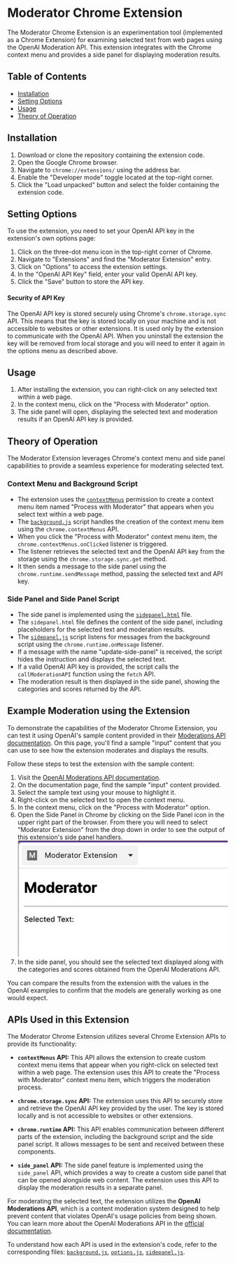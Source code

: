 # Moderator Chrome Extension

The Moderator Chrome Extension is an experimentation tool (implemented as a Chrome Extension) for examining selected text from web pages using the OpenAI Moderation API. This extension integrates with the Chrome context menu and provides a side panel for displaying moderation results.

## Table of Contents

- [Installation](#installation)
- [Setting Options](#setting-options)
- [Usage](#usage)
- [Theory of Operation](#theory-of-operation)

## Installation

1. Download or clone the repository containing the extension code.
2. Open the Google Chrome browser.
3. Navigate to `chrome://extensions/` using the address bar.
4. Enable the "Developer mode" toggle located at the top-right corner.
5. Click the "Load unpacked" button and select the folder containing the extension code.

## Setting Options

To use the extension, you need to set your OpenAI API key in the extension's own options page:

1. Click on the three-dot menu icon in the top-right corner of Chrome.
2. Navigate to "Extensions" and find the "Moderator Extension" entry.
3. Click on "Options" to access the extension settings.
4. In the "OpenAI API Key" field, enter your valid OpenAI API key.
5. Click the "Save" button to store the API key.

#### Security of API Key

The OpenAI API key is stored securely using Chrome's `chrome.storage.sync` API. This means that the key is stored locally on your machine and is not accessible to websites or other extensions. It is used only by the extension to communicate with the OpenAI API. When you uninstall the extension the key will be removed from local storage and you will need to enter it again in the options menu as described above. 

## Usage

1. After installing the extension, you can right-click on any selected text within a web page.
2. In the context menu, click on the "Process with Moderator" option.
3. The side panel will open, displaying the selected text and moderation results if an OpenAI API key is provided.


## Theory of Operation

The Moderator Extension leverages Chrome's context menu and side panel capabilities to provide a seamless experience for moderating selected text.

### Context Menu and Background Script

- The extension uses the [`contextMenus`](background.js) permission to create a context menu item named "Process with Moderator" that appears when you select text within a web page.
- The [`background.js`](background.js) script handles the creation of the context menu item using the `chrome.contextMenus` API.
- When you click the "Process with Moderator" context menu item, the `chrome.contextMenus.onClicked` listener is triggered.
- The listener retrieves the selected text and the OpenAI API key from the storage using the `chrome.storage.sync.get` method.
- It then sends a message to the side panel using the `chrome.runtime.sendMessage` method, passing the selected text and API key.

### Side Panel and Side Panel Script

- The side panel is implemented using the [`sidepanel.html`](sidepanel.html) file.
- The `sidepanel.html` file defines the content of the side panel, including placeholders for the selected text and moderation results.
- The [`sidepanel.js`](sidepanel.js) script listens for messages from the background script using the `chrome.runtime.onMessage` listener.
- If a message with the name "update-side-panel" is received, the script hides the instruction and displays the selected text.
- If a valid OpenAI API key is provided, the script calls the `callModerationAPI` function using the `fetch` API.
- The moderation result is then displayed in the side panel, showing the categories and scores returned by the API.

## Example Moderation using the Extension

To demonstrate the capabilities of the Moderator Chrome Extension, you can test it using OpenAI's sample content provided in their [Moderations API documentation](https://platform.openai.com/docs/api-reference/moderations/create). On this page, you'll find a sample "input" content that you can use to see how the extension moderates and displays the results.

Follow these steps to test the extension with the sample content:

1. Visit the [OpenAI Moderations API documentation](https://platform.openai.com/docs/api-reference/moderations/create).
2. On the documentation page, find the sample "input" content provided.
3. Select the sample text using your mouse to highlight it.
4. Right-click on the selected text to open the context menu.
5. In the context menu, click on the "Process with Moderator" option.
6. Open the Side Panel in Chrome by clicking on the Side Panel icon in the upper right part of the browser. From there you will need to select "Moderator Extension" from the drop down in order to see the output of this extension's side panel handlers. ![Drop Down and Moderator Panel](image.png)
7. In the side panel, you should see the selected text displayed along with the categories and scores obtained from the OpenAI Moderations API.

You can compare the results from the extension with the values in the OpenAI examples to confirm that the models are generally working as one would expect. 

## APIs Used in this Extension

The Moderator Chrome Extension utilizes several Chrome Extension APIs to provide its functionality:

- **`contextMenus` API:** This API allows the extension to create custom context menu items that appear when you right-click on selected text within a web page. The extension uses this API to create the "Process with Moderator" context menu item, which triggers the moderation process.

- **`chrome.storage.sync` API:** The extension uses this API to securely store and retrieve the OpenAI API key provided by the user. The key is stored locally and is not accessible to websites or other extensions.

- **`chrome.runtime` API:** This API enables communication between different parts of the extension, including the background script and the side panel script. It allows messages to be sent and received between these components.

- **`side_panel` API:** The side panel feature is implemented using the `side_panel` API, which provides a way to create a custom side panel that can be opened alongside web content. The extension uses this API to display the moderation results in a separate panel.

For moderating the selected text, the extension utilizes the **OpenAI Moderations API**, which is a content moderation system designed to help prevent content that violates OpenAI's usage policies from being shown. You can learn more about the OpenAI Moderations API in the [official documentation](https://platform.openai.com/docs/api-reference/moderations).

To understand how each API is used in the extension's code, refer to the corresponding files: [`background.js`](background.js), [`options.js`](options.js), [`sidepanel.js`](sidepanel.js).

